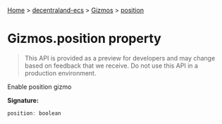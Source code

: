 [Home](./index) &gt; [decentraland-ecs](./decentraland-ecs.md) &gt; [Gizmos](./decentraland-ecs.gizmos.md) &gt; [position](./decentraland-ecs.gizmos.position.md)

# Gizmos.position property

> This API is provided as a preview for developers and may change based on feedback that we receive. Do not use this API in a production environment.

Enable position gizmo

**Signature:**
```javascript
position: boolean
```
